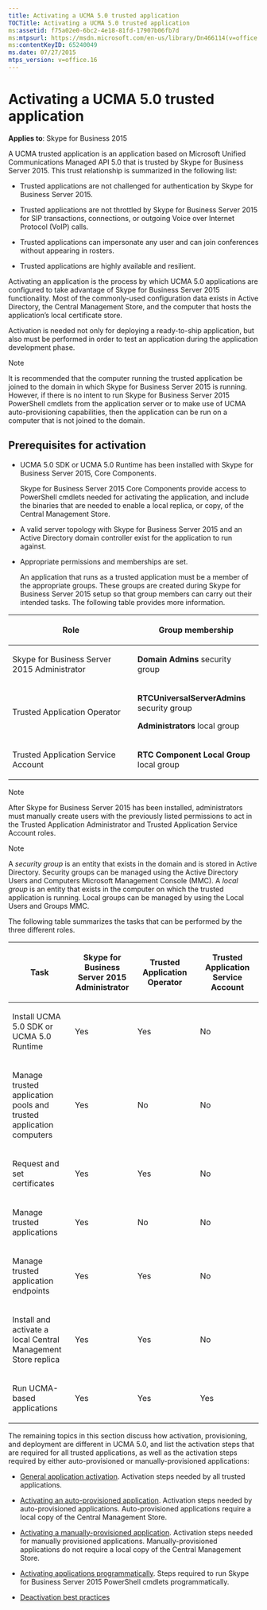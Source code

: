 ```yaml
---
title: Activating a UCMA 5.0 trusted application
TOCTitle: Activating a UCMA 5.0 trusted application
ms:assetid: f75a02e0-6bc2-4e18-81fd-17907b06fb7d
ms:mtpsurl: https://msdn.microsoft.com/en-us/library/Dn466114(v=office.16)
ms:contentKeyID: 65240049
ms.date: 07/27/2015
mtps_version: v=office.16
---
```


# Activating a UCMA 5.0 trusted application

**Applies to**: Skype for Business 2015

A UCMA trusted application is an application based on Microsoft Unified Communications Managed API 5.0 that is trusted by Skype for Business Server 2015. This trust relationship is summarized in the following list:

- Trusted applications are not challenged for authentication by Skype for Business Server 2015.

- Trusted applications are not throttled by Skype for Business Server 2015 for SIP transactions, connections, or outgoing Voice over Internet Protocol (VoIP) calls.

- Trusted applications can impersonate any user and can join conferences without appearing in rosters.

- Trusted applications are highly available and resilient.

Activating an application is the process by which UCMA 5.0 applications are configured to take advantage of Skype for Business Server 2015 functionality. Most of the commonly-used configuration data exists in Active Directory, the Central Management Store, and the computer that hosts the application’s local certificate store.

Activation is needed not only for deploying a ready-to-ship application, but also must be performed in order to test an application during the application development phase.


> [!NOTE]
> It is recommended that the computer running the trusted application be joined to the domain in which Skype for Business Server 2015 is running. However, if there is no intent to run Skype for Business Server 2015 PowerShell cmdlets from the application server or to make use of UCMA auto-provisioning capabilities, then the application can be run on a computer that is not joined to the domain.


## Prerequisites for activation

- UCMA 5.0 SDK or UCMA 5.0 Runtime has been installed with Skype for Business Server 2015, Core Components.
    
  Skype for Business Server 2015 Core Components provide access to PowerShell cmdlets needed for activating the application, and include the binaries that are needed to enable a local replica, or copy, of the Central Management Store.

- A valid server topology with Skype for Business Server 2015 and an Active Directory domain controller exist for the application to run against.

- Appropriate permissions and memberships are set.
    
  An application that runs as a trusted application must be a member of the appropriate groups. These groups are created during Skype for Business Server 2015 setup so that group members can carry out their intended tasks. The following table provides more information.

<table>
<colgroup>
<col style="width: 50%" />
<col style="width: 50%" />
</colgroup>
<thead>
<tr class="header">
<th><p>Role</p></th>
<th><p>Group membership</p></th>
</tr>
</thead>
<tbody>
<tr class="odd">
<td><p>Skype for Business Server 2015 Administrator</p></td>
<td><p><strong>Domain Admins</strong> security group</p></td>
</tr>
<tr class="even">
<td><p>Trusted Application Operator</p></td>
<td><p><strong>RTCUniversalServerAdmins</strong> security group</p>
<p><strong>Administrators</strong> local group</p></td>
</tr>
<tr class="odd">
<td><p>Trusted Application Service Account</p></td>
<td><p><strong>RTC Component Local Group</strong> local group</p></td>
</tr>
</tbody>
</table>


> [!NOTE]
> After Skype for Business Server 2015 has been installed, administrators must manually create users with the previously listed permissions to act in the Trusted Application Administrator and Trusted Application Service Account roles.

> [!NOTE]
> A *security group* is an entity that exists in the domain and is stored in Active Directory. Security groups can be managed using the Active Directory Users and Computers Microsoft Management Console (MMC). A *local group* is an entity that exists in the computer on which the trusted application is running. Local groups can be managed by using the Local Users and Groups MMC.

The following table summarizes the tasks that can be performed by the three different roles.

<table>
<colgroup>
<col style="width: 25%" />
<col style="width: 25%" />
<col style="width: 25%" />
<col style="width: 25%" />
</colgroup>
<thead>
<tr class="header">
<th><p>Task</p></th>
<th><p>Skype for Business Server 2015 Administrator</p></th>
<th><p>Trusted Application Operator</p></th>
<th><p>Trusted Application Service Account</p></th>
</tr>
</thead>
<tbody>
<tr class="odd">
<td><p>Install UCMA 5.0 SDK or UCMA 5.0 Runtime</p></td>
<td><p>Yes</p></td>
<td><p>Yes</p></td>
<td><p>No</p></td>
</tr>
<tr class="even">
<td><p>Manage trusted application pools and trusted application computers</p></td>
<td><p>Yes</p></td>
<td><p>No</p></td>
<td><p>No</p></td>
</tr>
<tr class="odd">
<td><p>Request and set certificates</p></td>
<td><p>Yes</p></td>
<td><p>Yes</p></td>
<td><p>No</p></td>
</tr>
<tr class="even">
<td><p>Manage trusted applications</p></td>
<td><p>Yes</p></td>
<td><p>No</p></td>
<td><p>No</p></td>
</tr>
<tr class="odd">
<td><p>Manage trusted application endpoints</p></td>
<td><p>Yes</p></td>
<td><p>Yes</p></td>
<td><p>No</p></td>
</tr>
<tr class="even">
<td><p>Install and activate a local Central Management Store replica</p></td>
<td><p>Yes</p></td>
<td><p>Yes</p></td>
<td><p>No</p></td>
</tr>
<tr class="odd">
<td><p>Run UCMA-based applications</p></td>
<td><p>Yes</p></td>
<td><p>Yes</p></td>
<td><p>Yes</p></td>
</tr>
</tbody>
</table>


The remaining topics in this section discuss how activation, provisioning, and deployment are different in UCMA 5.0, and list the activation steps that are required for all trusted applications, as well as the activation steps required by either auto-provisioned or manually-provisioned applications:

- [General application activation](general-application-activation.md). Activation steps needed by all trusted applications.

- [Activating an auto-provisioned application](activating-an-auto-provisioned-application.md). Activation steps needed by auto-provisioned applications. Auto-provisioned applications require a local copy of the Central Management Store.

- [Activating a manually-provisioned application](activating-a-manually-provisioned-application.md). Activation steps needed for manually provisioned applications. Manually-provisioned applications do not require a local copy of the Central Management Store.

- [Activating applications programmatically](activating-applications-programmatically.md). Steps required to run Skype for Business Server 2015 PowerShell cmdlets programmatically.

- [Deactivation best practices](deactivation-best-practices.md)


